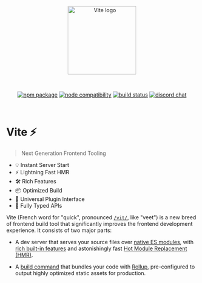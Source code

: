 <p align="center">
  <a href="https://vitejs.dev" target="_blank" rel="noopener noreferrer">
    <img width="180" src="https://vitejs.dev/logo.svg" alt="Vite logo">
  </a>
</p>
<br/>

<p align="center">
  <a href="https://npmjs.com/package/vite"><img src="https://img.shields.io/npm/v/vite.svg" alt="npm package"></a>
  <a href="https://nodejs.org/en/about/releases/"><img src="https://img.shields.io/node/v/vite.svg" alt="node compatibility"></a>
  <a href="https://github.com/vitejs/vite/actions/workflows/ci.yml"><img src="https://github.com/vitejs/vite/actions/workflows/ci.yml/badge.svg?branch=main" alt="build status"></a>
  <a href="https://chat.vitejs.dev"><img src="https://img.shields.io/badge/chat-discord-blue?style=flat&logo=discord" alt="discord chat"></a>
</p>
<br/>

# Vite ⚡

> Next Generation Frontend Tooling

- 💡 Instant Server Start
- ⚡️ Lightning Fast HMR
- 🛠️ Rich Features
- 📦 Optimized Build
- 🔩 Universal Plugin Interface
- 🔑 Fully Typed APIs

Vite (French word for "quick", pronounced [`/vit/`](https://cdn.jsdelivr.net/gh/vitejs/vite@main/docs/public/vite.mp3), like "veet") is a new breed of frontend build tool that significantly improves the frontend development experience. It consists of two major parts:

- A dev server that serves your source files over [native ES modules](https://developer.mozilla.org/en-US/docs/Web/JavaScript/Guide/Modules), with [rich built-in features](https://vitejs.dev/guide/features.html) and astonishingly fast [Hot Module Replacement (HMR)](https://vitejs.dev/guide/features.html#hot-module-replacement).

- A [build command](https://vitejs.dev/guide/build.html) that bundles your code with [Rollup](https://rollupjs.org), pre-configured to output highly optimized static assets for production.
